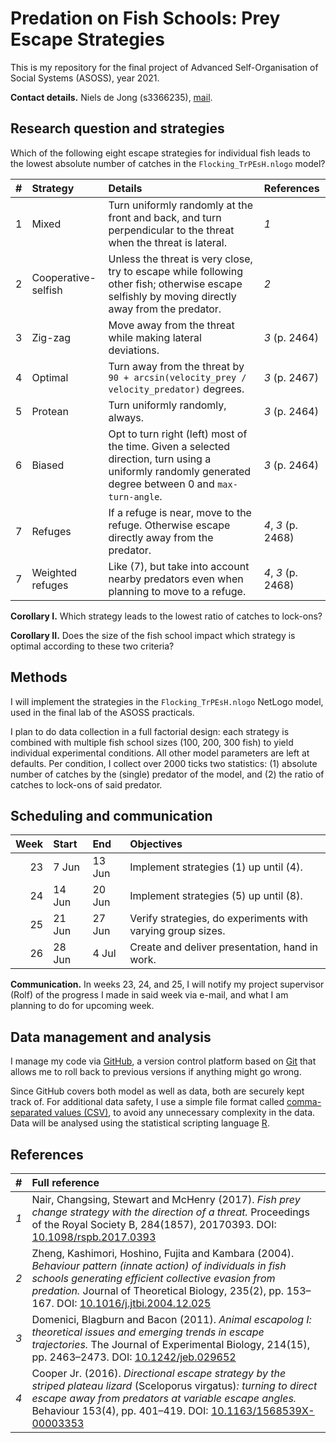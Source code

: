 # Predation on Fish Schools: Prey Escape Strategies

This is my repository for the final project of Advanced Self-Organisation of Social Systems (ASOSS), year 2021.

**Contact details.** Niels de Jong (s3366235), <a href="mailto:n.a.de.jong@student.rug.nl">mail</a>.

## Research question and strategies

Which of the following eight escape strategies for individual fish leads to the lowest
absolute number of catches in the `Flocking_TrPEsH.nlogo` model?

| #   | Strategy | Details | References |
| :-- | :------- | :------ | :--------- |
| 1 | Mixed | Turn uniformly randomly at the front and back, and turn perpendicular to the threat when the threat is lateral. | _1_ |
| 2 | Cooperative-selfish | Unless the threat is very close, try to escape while following other fish; otherwise escape selfishly by moving directly away from the predator. | _2_ |
| 3 | Zig-zag | Move away from the threat while making lateral deviations. | _3_ (p. 2464) |
| 4 | Optimal | Turn away from the threat by `90 + arcsin(velocity_prey / velocity_predator)` degrees. | _3_ (p. 2467) |
| 5 | Protean | Turn uniformly randomly, always. | _3_ (p. 2464) |
| 6 | Biased | Opt to turn right (left) most of the time. Given a selected direction, turn using a uniformly randomly generated degree between 0 and `max-turn-angle`. | _3_ (p. 2464) |
| 7 | Refuges | If a refuge is near, move to the refuge. Otherwise escape directly away from the predator. | _4_, _3_ (p. 2468) |
| 7 | Weighted refuges | Like (7), but take into account nearby predators even when planning to move to a refuge. | _4_, _3_ (p. 2468) |

**Corollary I.** Which strategy leads to the lowest ratio of catches to lock-ons?

**Corollary II.** Does the size of the fish school impact which strategy is optimal according to these two criteria?

## Methods

I will implement the strategies in the `Flocking_TrPEsH.nlogo` NetLogo model, used in the final
lab of the ASOSS practicals.

I plan to do data collection in a full factorial design: each strategy is combined with multiple fish school
sizes (100, 200, 300 fish) to yield individual experimental conditions. All other model parameters are left
at defaults. Per condition, I collect over 2000 ticks two statistics: (1) absolute number of catches by the
(single) predator of the model, and (2) the ratio of catches to lock-ons of said predator.

## Scheduling and communication

| Week | Start  | End    | Objectives                                                  |
| ---: | :----- | :----- | :---------------------------------------------------------- |
| 23   |  7 Jun | 13 Jun | Implement strategies (1) up until (4).                      |
| 24   | 14 Jun | 20 Jun | Implement strategies (5) up until (8).                      |
| 25   | 21 Jun | 27 Jun | Verify strategies, do experiments with varying group sizes. |
| 26   | 28 Jun |  4 Jul | Create and deliver presentation, hand in work.              |

**Communication.** In weeks 23, 24, and 25, I will notify my project supervisor (Rolf) of
the progress I made in said week via e-mail, and what I am planning to do for upcoming week.

## Data management and analysis

I manage my code via <a href="https://www.github.com/">GitHub</a>, a version control platform
based on <a href="https://en.wikipedia.org/wiki/Git">Git</a>  that allows me to roll back to previous
versions if anything might go wrong.

Since GitHub covers both model as well as data, both are securely kept track of. For additional data
safety, I use a simple file format called
<a href="https://en.wikipedia.org/wiki/Comma-separated_values">comma-separated values (CSV)</a>, to avoid any
unnecessary complexity in the data. Data will be analysed using the statistical scripting language
<a href="https://www.r-project.org/">R</a>.

## References

| #   | Full reference |
| --: | :-- |
| _1_ | Nair, Changsing, Stewart and McHenry (2017). _Fish prey change strategy with the direction of a threat._ Proceedings of the Royal Society B, 284(1857), 20170393. DOI: <a href="https://royalsocietypublishing.org/doi/10.1098/rspb.2017.0393">10.1098/rspb.2017.0393</a> |
| _2_ | Zheng, Kashimori, Hoshino, Fujita and Kambara (2004). _Behaviour pattern (innate action) of individuals in fish schools generating efficient collective evasion from predation._ Journal of Theoretical Biology, 235(2), pp. 153–167. DOI: <a href="https://www.sciencedirect.com/science/article/abs/pii/S0022519305000056?via%3Dihub">10.1016/j.jtbi.2004.12.025</a> |
| _3_ | Domenici, Blagburn and Bacon (2011). _Animal escapolog I: theoretical issues and emerging trends in escape trajectories._ The Journal of Experimental Biology, 214(15), pp. 2463–2473. DOI: <a href="https://journals.biologists.com/jeb/article/214/15/2463/10427/Animal-escapology-I-theoretical-issues-and">10.1242/jeb.029652</a> |
| _4_ | Cooper Jr. (2016). _Directional escape strategy by the striped plateau lizard_ (Sceloporus virgatus)_: turning to direct escape away from predators at variable escape angles._ Behaviour 153(4), pp. 401–419. DOI: <a href="https://brill.com/view/journals/beh/153/4/article-p401_2.xml">10.1163/1568539X-00003353</a> |

